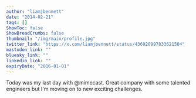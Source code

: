 ```yaml
---
author: "liamjbennett"
date: "2014-02-21"
tags: []
ShowToc: false
ShowBreadCrumbs: false
thumbnail: "/img/main/profile.jpg"
twitter_link: "https://x.com/liamjbennett/status/436920997833621504"
mastodon_link: ""
bluesky_link: ""
linkedin_link: ""
expiryDate: "2016-01-01"
---
```


Today was my last day with @mimecast. Great company with some talented engineers but I'm moving on to new exciting challenges.

